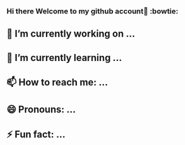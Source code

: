 ### Hi there Welcome to my github account👋 :bowtie:

## 🔭 I’m currently working on ...

## 🌱 I’m currently learning ...

## 📫 How to reach me: ...

## 😄 Pronouns: ...

## ⚡ Fun fact: ...
<!--
**Hezekiah-Elisha/Hezekiah-Elisha** is a ✨ _special_ ✨ repository because its `README.md` (this file) appears on your GitHub profile.

Here are some ideas to get you started:

- 🔭 I’m currently working on ...
- 🌱 I’m currently learning ...
- 👯 I’m looking to collaborate on ...
- 🤔 I’m looking for help with ...
- 💬 Ask me about ...
- 📫 How to reach me: ...
- 😄 Pronouns: ...
- ⚡ Fun fact: ...
-->
